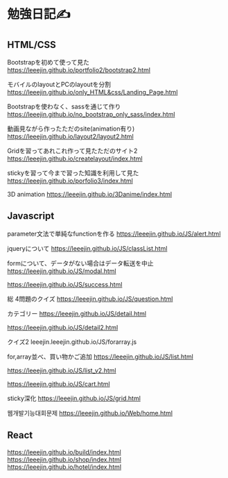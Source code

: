 # 勉強日記✍

## HTML/CSS
Bootstrapを初めて使って見た
https://leeejin.github.io/portfolio2/bootstrap2.html

モバイルのlayoutとPCのlayoutを分割
https://leeejin.github.io/only_HTML&css/Landing_Page.html

Bootstrapを使わなく、sassを通じて作り
https://leeejin.github.io/no_bootstrap_only_sass/index.html

動画見ながら作ったただのsite(animation有り)
https://leeejin.github.io/layout2/layout2.html

Gridを習ってあれこれ作って見たただのサイト2
https://leeejin.github.io/createlayout/index.html

stickyを習って今まで習った知識を利用して見た
https://leeejin.github.io/porfolio3/index.html

3D animation
https://leeejin.github.io/3Danime/index.html

## Javascript
parameter文法で単純なfunctionを作る
https://leeejin.github.io/JS/alert.html

jqueryについて
https://leeejin.github.io/JS/classList.html

formについて、データがない場合はデータ転送を中止
https://leeejin.github.io/JS/modal.html

https://leeejin.github.io/JS/success.html

総 4問題のクイズ
https://leeejin.github.io/JS/question.html

カテゴリー
https://leeejin.github.io/JS/detail.html

https://leeejin.github.io/JS/detail2.html

クイズ2
leeejin.leeejin.github.io/JS/forarray.js

for,array並べ、買い物かご追加
https://leeejin.github.io/JS/list.html

https://leeejin.github.io/JS/list_v2.html

https://leeejin.github.io/JS/cart.html

sticky深化
https://leeejin.github.io/JS/grid.html

웹개발기능대회문제
https://leeejin.github.io/Web/home.html

## React
https://leeejin.github.io/build/index.html
https://leeejin.github.io/shop/index.html
https://leeejin.github.io/hotel/index.html
